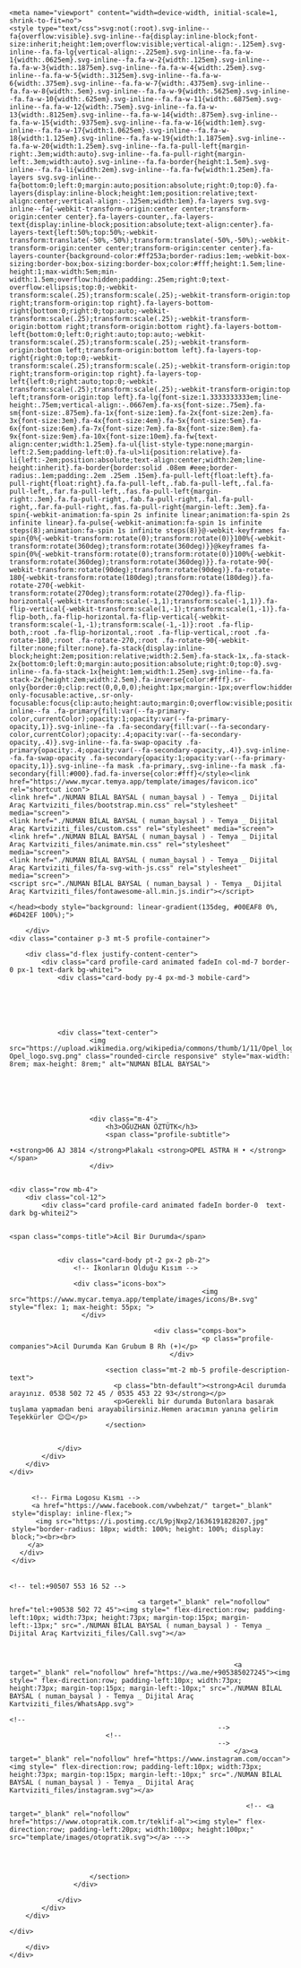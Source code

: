 
<!-- saved from url=(0056)https://mycar.temya.app/6d7f34d0cd7621a898260aed319edd3e -->
<html><head><meta http-equiv="Content-Type" content="text/html; charset=UTF-8">
    <title>OĞUZHAN ÖZTÜRK ARAÇ KARTVİZİTİi</title>
    <!--<base href="https://www.mycar.temya.app/">--><base href=".">
    
    <meta name="viewport" content="width=device-width, initial-scale=1, shrink-to-fit=no">
    <style type="text/css">svg:not(:root).svg-inline--fa{overflow:visible}.svg-inline--fa{display:inline-block;font-size:inherit;height:1em;overflow:visible;vertical-align:-.125em}.svg-inline--fa.fa-lg{vertical-align:-.225em}.svg-inline--fa.fa-w-1{width:.0625em}.svg-inline--fa.fa-w-2{width:.125em}.svg-inline--fa.fa-w-3{width:.1875em}.svg-inline--fa.fa-w-4{width:.25em}.svg-inline--fa.fa-w-5{width:.3125em}.svg-inline--fa.fa-w-6{width:.375em}.svg-inline--fa.fa-w-7{width:.4375em}.svg-inline--fa.fa-w-8{width:.5em}.svg-inline--fa.fa-w-9{width:.5625em}.svg-inline--fa.fa-w-10{width:.625em}.svg-inline--fa.fa-w-11{width:.6875em}.svg-inline--fa.fa-w-12{width:.75em}.svg-inline--fa.fa-w-13{width:.8125em}.svg-inline--fa.fa-w-14{width:.875em}.svg-inline--fa.fa-w-15{width:.9375em}.svg-inline--fa.fa-w-16{width:1em}.svg-inline--fa.fa-w-17{width:1.0625em}.svg-inline--fa.fa-w-18{width:1.125em}.svg-inline--fa.fa-w-19{width:1.1875em}.svg-inline--fa.fa-w-20{width:1.25em}.svg-inline--fa.fa-pull-left{margin-right:.3em;width:auto}.svg-inline--fa.fa-pull-right{margin-left:.3em;width:auto}.svg-inline--fa.fa-border{height:1.5em}.svg-inline--fa.fa-li{width:2em}.svg-inline--fa.fa-fw{width:1.25em}.fa-layers svg.svg-inline--fa{bottom:0;left:0;margin:auto;position:absolute;right:0;top:0}.fa-layers{display:inline-block;height:1em;position:relative;text-align:center;vertical-align:-.125em;width:1em}.fa-layers svg.svg-inline--fa{-webkit-transform-origin:center center;transform-origin:center center}.fa-layers-counter,.fa-layers-text{display:inline-block;position:absolute;text-align:center}.fa-layers-text{left:50%;top:50%;-webkit-transform:translate(-50%,-50%);transform:translate(-50%,-50%);-webkit-transform-origin:center center;transform-origin:center center}.fa-layers-counter{background-color:#ff253a;border-radius:1em;-webkit-box-sizing:border-box;box-sizing:border-box;color:#fff;height:1.5em;line-height:1;max-width:5em;min-width:1.5em;overflow:hidden;padding:.25em;right:0;text-overflow:ellipsis;top:0;-webkit-transform:scale(.25);transform:scale(.25);-webkit-transform-origin:top right;transform-origin:top right}.fa-layers-bottom-right{bottom:0;right:0;top:auto;-webkit-transform:scale(.25);transform:scale(.25);-webkit-transform-origin:bottom right;transform-origin:bottom right}.fa-layers-bottom-left{bottom:0;left:0;right:auto;top:auto;-webkit-transform:scale(.25);transform:scale(.25);-webkit-transform-origin:bottom left;transform-origin:bottom left}.fa-layers-top-right{right:0;top:0;-webkit-transform:scale(.25);transform:scale(.25);-webkit-transform-origin:top right;transform-origin:top right}.fa-layers-top-left{left:0;right:auto;top:0;-webkit-transform:scale(.25);transform:scale(.25);-webkit-transform-origin:top left;transform-origin:top left}.fa-lg{font-size:1.3333333333em;line-height:.75em;vertical-align:-.0667em}.fa-xs{font-size:.75em}.fa-sm{font-size:.875em}.fa-1x{font-size:1em}.fa-2x{font-size:2em}.fa-3x{font-size:3em}.fa-4x{font-size:4em}.fa-5x{font-size:5em}.fa-6x{font-size:6em}.fa-7x{font-size:7em}.fa-8x{font-size:8em}.fa-9x{font-size:9em}.fa-10x{font-size:10em}.fa-fw{text-align:center;width:1.25em}.fa-ul{list-style-type:none;margin-left:2.5em;padding-left:0}.fa-ul>li{position:relative}.fa-li{left:-2em;position:absolute;text-align:center;width:2em;line-height:inherit}.fa-border{border:solid .08em #eee;border-radius:.1em;padding:.2em .25em .15em}.fa-pull-left{float:left}.fa-pull-right{float:right}.fa.fa-pull-left,.fab.fa-pull-left,.fal.fa-pull-left,.far.fa-pull-left,.fas.fa-pull-left{margin-right:.3em}.fa.fa-pull-right,.fab.fa-pull-right,.fal.fa-pull-right,.far.fa-pull-right,.fas.fa-pull-right{margin-left:.3em}.fa-spin{-webkit-animation:fa-spin 2s infinite linear;animation:fa-spin 2s infinite linear}.fa-pulse{-webkit-animation:fa-spin 1s infinite steps(8);animation:fa-spin 1s infinite steps(8)}@-webkit-keyframes fa-spin{0%{-webkit-transform:rotate(0);transform:rotate(0)}100%{-webkit-transform:rotate(360deg);transform:rotate(360deg)}}@keyframes fa-spin{0%{-webkit-transform:rotate(0);transform:rotate(0)}100%{-webkit-transform:rotate(360deg);transform:rotate(360deg)}}.fa-rotate-90{-webkit-transform:rotate(90deg);transform:rotate(90deg)}.fa-rotate-180{-webkit-transform:rotate(180deg);transform:rotate(180deg)}.fa-rotate-270{-webkit-transform:rotate(270deg);transform:rotate(270deg)}.fa-flip-horizontal{-webkit-transform:scale(-1,1);transform:scale(-1,1)}.fa-flip-vertical{-webkit-transform:scale(1,-1);transform:scale(1,-1)}.fa-flip-both,.fa-flip-horizontal.fa-flip-vertical{-webkit-transform:scale(-1,-1);transform:scale(-1,-1)}:root .fa-flip-both,:root .fa-flip-horizontal,:root .fa-flip-vertical,:root .fa-rotate-180,:root .fa-rotate-270,:root .fa-rotate-90{-webkit-filter:none;filter:none}.fa-stack{display:inline-block;height:2em;position:relative;width:2.5em}.fa-stack-1x,.fa-stack-2x{bottom:0;left:0;margin:auto;position:absolute;right:0;top:0}.svg-inline--fa.fa-stack-1x{height:1em;width:1.25em}.svg-inline--fa.fa-stack-2x{height:2em;width:2.5em}.fa-inverse{color:#fff}.sr-only{border:0;clip:rect(0,0,0,0);height:1px;margin:-1px;overflow:hidden;padding:0;position:absolute;width:1px}.sr-only-focusable:active,.sr-only-focusable:focus{clip:auto;height:auto;margin:0;overflow:visible;position:static;width:auto}.svg-inline--fa .fa-primary{fill:var(--fa-primary-color,currentColor);opacity:1;opacity:var(--fa-primary-opacity,1)}.svg-inline--fa .fa-secondary{fill:var(--fa-secondary-color,currentColor);opacity:.4;opacity:var(--fa-secondary-opacity,.4)}.svg-inline--fa.fa-swap-opacity .fa-primary{opacity:.4;opacity:var(--fa-secondary-opacity,.4)}.svg-inline--fa.fa-swap-opacity .fa-secondary{opacity:1;opacity:var(--fa-primary-opacity,1)}.svg-inline--fa mask .fa-primary,.svg-inline--fa mask .fa-secondary{fill:#000}.fad.fa-inverse{color:#fff}</style><link href="https://www.mycar.temya.app/template/images/favicon.ico" rel="shortcut icon">
    <link href="./NUMAN BİLAL BAYSAL ( numan_baysal ) - Temya _ Dijital Araç Kartviziti_files/bootstrap.min.css" rel="stylesheet" media="screen">
    <link href="./NUMAN BİLAL BAYSAL ( numan_baysal ) - Temya _ Dijital Araç Kartviziti_files/custom.css" rel="stylesheet" media="screen">
    <link href="./NUMAN BİLAL BAYSAL ( numan_baysal ) - Temya _ Dijital Araç Kartviziti_files/animate.min.css" rel="stylesheet" media="screen">
    <link href="./NUMAN BİLAL BAYSAL ( numan_baysal ) - Temya _ Dijital Araç Kartviziti_files/fa-svg-with-js.css" rel="stylesheet" media="screen">
    <script src="./NUMAN BİLAL BAYSAL ( numan_baysal ) - Temya _ Dijital Araç Kartviziti_files/fontawesome-all.min.js.indir"></script>

    </head><body style="background: linear-gradient(135deg, #00EAF8 0%, #6D42EF 100%);">
 <!--
            <div class="d-flex justify-content-center mt-5 mb-3">
            <a href="https://www.mycar.temya.app/" class="profile-header-title-text">Temya | Dijital Araç Kartviziti</a>
        </div>
     -->
   <div class="d-flex justify-content-center mt-5 mb-3">
            
        </div>
    <div class="container p-3 mt-5 profile-container">

        <div class="d-flex justify-content-center">
            <div class="card profile-card animated fadeIn col-md-7 border-0 px-1 text-dark bg-whitei">
                <div class="card-body py-4 px-md-3 mobile-card">

                    


        
    
                <div class="text-center">
                        <img src="https://upload.wikimedia.org/wikipedia/commons/thumb/1/11/Opel_logo.svg/768px-Opel_logo.svg.png" class="rounded-circle responsive" style="max-width: 8rem; max-height: 8rem;" alt="NUMAN BİLAL BAYSAL">

    

               

                
                        <div class="m-4">
                            <h3>OĞUZHAN ÖZTÜTK</h3>
                            <span class="profile-subtitle">
                                                                     •<strong>06 AJ 3814 </strong>Plakalı <strong>OPEL ASTRA H • </strong>                                                            </span>
                        </div>
                        

    <div class="row mb-4">
        <div class="col-12">
            <div class="card profile-card animated fadeIn border-0  text-dark bg-whitei2">
                                                            
                                                                            <span class="comps-title">Acil Bir Durumda</span>

                                                                        
                <div class="card-body pt-2 px-2 pb-2">
                    <!-- İkonların Olduğu Kısım -->
                                            
                    <div class="icons-box">
                                                    <img src="https://www.mycar.temya.app/template/images/icons/B+.svg" style="flex: 1; max-height: 55px; ">
                      </div>
                    
                                        <div class="comps-box">
                                                    <p class="profile-companies">Acil Durumda Kan Grubum B Rh (+)</p>
                                            </div>

                            <section class="mt-2 mb-5 profile-description-text">
                              <p class="btn-default"><strong>Acil durumda arayınız. 0538 502 72 45 / 0535 453 22 93</strong></p>
                              <p>Gerekli bir durumda Butonlara basarak tuşlama yapmadan beni arayabilirsiniz.Hemen aracımın yanına gelirim Teşekkürler 😊😊</p>
                            </section> 


                </div>
            </div>
        </div>
    </div>






   
  <section class="mt-3 justify-content-around flex-wrap">
    <div class="row mt-4" style="">
      <div class="col-12">
       <div class="card profile-card animated fadeIn border-0  text-dark bg-whitei2">
        <div style="padding:0.25rem !important" class="card-body d-flex align-items-center justify-content-center">   

         <!-- Firma Logosu Kısmı -->
         <a href="https://www.facebook.com/vwbehzat/" target="_blank" style="display: inline-flex;">
          <img src="https://i.postimg.cc/L9pjNxp2/1636191828207.jpg" style="border-radius: 18px; width: 100%; height: 100%; display: block;"><br><br>
        </a>
      </div>
    </div>
  </div>
</div>


 
      
    <!-- tel:+90507 553 16 52 -->
        
                                    <a target="_blank" rel="nofollow" href="tel:+90538 502 72 45"><img style=" flex-direction:row; padding-left:10px; width:73px; height:73px; margin-top:15px; margin-left:-13px;" src="./NUMAN BİLAL BAYSAL ( numan_baysal ) - Temya _ Dijital Araç Kartviziti_files/Call.svg"></a>
                                

                           
                                                            <a target="_blank" rel="nofollow" href="https://wa.me/+905385027245"><img style=" flex-direction:row; padding-left:10px; width:73px; height:73px; margin-top:15px; margin-left:-10px;" src="./NUMAN BİLAL BAYSAL ( numan_baysal ) - Temya _ Dijital Araç Kartviziti_files/WhatsApp.svg">
                                                                                    <!--
                                                        -->
                            <!--
                                                        -->
                                                            </a><a target="_blank" rel="nofollow" href="https://www.instagram.com/occan"><img style=" flex-direction:row; padding-left:10px; width:73px; height:73px; margin-top:15px; margin-left:-10px;" src="./NUMAN BİLAL BAYSAL ( numan_baysal ) - Temya _ Dijital Araç Kartviziti_files/instagram.svg"></a>
                                                        
                                                               <!-- <a target="_blank" rel="nofollow" href="https://www.otopratik.com.tr/teklif-al"><img style=" flex-direction:row; padding-left:20px; width:100px; height:100px;" src="template/images/otopratik.svg"></a> --->
                          
                  


                        </section> 
                    </div>

                </div>
            </div>
        </div>

    </div>
    
    

<div class="profile-sticky-footer">
        <div class="d-flex justify-content-center">
    
          
        </div>
    </div>
  <!--      <div class="profile-sticky-footer">
        <div class="d-flex justify-content-center">
            <span class="text-white profile-sticky-footer-text">⚡️ by <a href="/" class="text-white">ComCode Dijital Kartvizit Ağı</a></span>
        </div>
    </div>
     -->




<script src="./NUMAN BİLAL BAYSAL ( numan_baysal ) - Temya _ Dijital Araç Kartviziti_files/jquery-3.2.1.min.js.indir"></script>
<script src="./NUMAN BİLAL BAYSAL ( numan_baysal ) - Temya _ Dijital Araç Kartviziti_files/popper.min.js.indir"></script>
<script src="./NUMAN BİLAL BAYSAL ( numan_baysal ) - Temya _ Dijital Araç Kartviziti_files/bootstrap.min.js.indir"></script>


<script src="./NUMAN BİLAL BAYSAL ( numan_baysal ) - Temya _ Dijital Araç Kartviziti_files/lottie.min.js.indir"></script>



<script>
    $(document).ready(function() {
        /* Enable tooltips everywhere */
        $('[data-toggle="tooltip"]').tooltip()
    });
</script>

</body></html>

